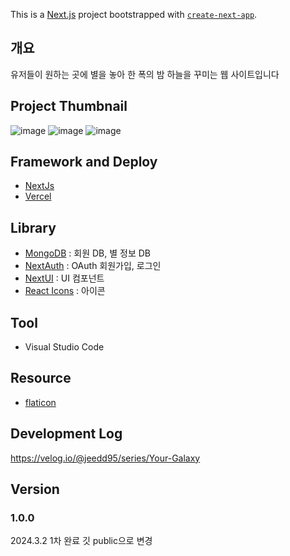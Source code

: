 This is a [Next.js](https://nextjs.org/) project bootstrapped with [`create-next-app`](https://github.com/vercel/next.js/tree/canary/packages/create-next-app).

## 개요
유저들이 원하는 곳에 별을 놓아 한 폭의 밤 하늘을 꾸미는 웹 사이트입니다

## Project Thumbnail
![image](https://github.com/jeedd95/your-galaxy/assets/80206325/b5d5b323-6ebe-4746-9fc7-12f298c6c5cb)
![image](https://github.com/jeedd95/your-galaxy/assets/80206325/8e218c85-cd27-4a05-9d50-2447fd093baa)
![image](https://github.com/jeedd95/your-galaxy/assets/80206325/e5074d7e-b4f7-452b-95ff-14db8e2d7da3)

## Framework and Deploy
* [NextJs](https://nextjs.org/)
* [Vercel](https://vercel.com/)

## Library
* [MongoDB](https://www.mongodb.com/) : 회원 DB, 별 정보 DB
* [NextAuth](https://next-auth.js.org/) : OAuth 회원가입, 로그인
* [NextUI](https://nextui.org/) : UI 컴포넌트
* [React Icons](https://react-icons.github.io/react-icons/) : 아이콘

## Tool
* Visual Studio Code

## Resource
* [flaticon](https://www.flaticon.com/)

## Development Log  
https://velog.io/@jeedd95/series/Your-Galaxy

## Version
### 1.0.0
2024.3.2
1차 완료
깃 public으로 변경
